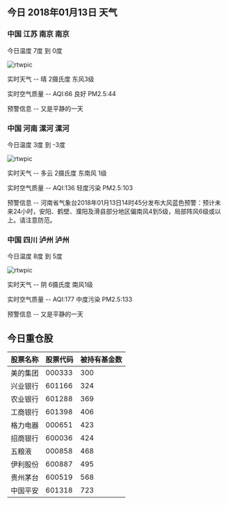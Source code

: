## 今日 2018年01月13日 天气
### 中国 江苏 南京 南京

今日温度 7度 到 0度

![rtwpic](http://app1.showapi.com/weather/icon/night/00.png)

实时天气 -- 晴 2摄氏度 东风3级

实时空气质量 -- AQI:66 良好 PM2.5:44

预警信息 -- 又是平静的一天
    
### 中国 河南 漯河 漯河

今日温度 3度 到 -3度

![rtwpic](http://app1.showapi.com/weather/icon/night/01.png)

实时天气 -- 多云 2摄氏度 东南风 1级

实时空气质量 -- AQI:136 轻度污染 PM2.5:103

预警信息 -- 河南省气象台2018年01月13日14时45分发布大风蓝色预警：预计未来24小时，安阳、鹤壁、濮阳及滑县部分地区偏南风4到5级，局部阵风6级或以上。请注意防范。
    
### 中国 四川 泸州 泸州

今日温度 8度 到 5度

![rtwpic](http://app1.showapi.com/weather/icon/night/02.png)

实时天气 -- 阴 6摄氏度 南风1级

实时空气质量 -- AQI:177 中度污染 PM2.5:133

预警信息 -- 又是平静的一天
    
## 今日重仓股 

|股票名称|股票代码|被持有基金数|
|---|---|---|
|美的集团|000333|300|
|兴业银行|601166|324|
|农业银行|601288|369|
|工商银行|601398|406|
|格力电器|000651|423|
|招商银行|600036|424|
|五粮液|000858|468|
|伊利股份|600887|495|
|贵州茅台|600519|568|
|中国平安|601318|723|
